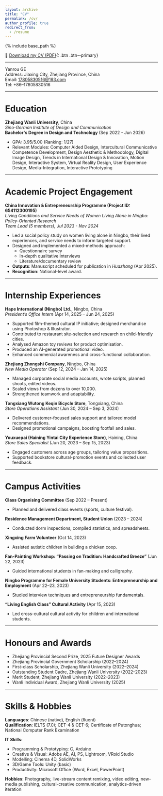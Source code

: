 ```yaml
---
layout: archive
title: "CV"
permalink: /cv/
author_profile: true
redirect_from:
  - /resume
---
```


{% include base_path %}

📄 [Download my CV (PDF)](/files/Yanrou_GE_CV.pdf){: .btn .btn--primary}

---

Yanrou GE  
Address: Jiaxing City, Zhejiang Province, China  
Email: 17805830516@163.com  
Tel: +86–17805830516  

---

Education
======

**Zhejiang Wanli University**, China  
*Sino-German Institute of Design and Communication*  
**Bachelor's Degree in Design and Technology** (Sep 2022 - Jun 2026)  
- GPA: 3.95/5.00 (Ranking: 1/27)  
- Relevant Modules: Computer Aided Design, Intercultural Communicative Competence Development, Design Aesthetic & Methodology, Digital Image Design, Trends in International Design & Innovation, Motion Design, Interactive System, Virtual Reality Design, User Experience Design, Media-Integration, Interactive Prototyping  

---

Academic Project Engagement
======

**China Innovation & Entrepreneurship Programme (Project ID: 654112300195)**  
*Living Conditions and Service Needs of Women Living Alone in Ningbo: Policy-Oriented Research*  
*Team Lead (5 members), Jul 2023 - Nov 2024*  
- Led a social policy study on women living alone in Ningbo, their lived experiences, and service needs to inform targeted support.  
- Designed and implemented a mixed-methods approach:  
  - Questionnaire survey  
  - In-depth qualitative interviews  
  - Literature/documentary review  
- **Outputs**: Manuscript scheduled for publication in *Huazhang* (Apr 2025).  
- **Recognition**: National-level award.  

---

Internship Experiences
======

**Hape International (Ningbo) Ltd.**, Ningbo, China  
*President’s Office Intern* (Apr 14, 2025 – Jun 24, 2025)  
- Supported film-themed cultural IP initiative; designed merchandise using Photoshop & Illustrator.  
- Contributed to restaurant site-selection and research on child-friendly cities.  
- Analysed Amazon toy reviews for product optimisation.  
- Produced an AI-generated promotional video.  
- Enhanced commercial awareness and cross-functional collaboration.  

**Zhejiang Zhongshi Company**, Ningbo, China  
*New Media Operator* (Sep 12, 2024 – Jan 14, 2025)  
- Managed corporate social media accounts, wrote scripts, planned shoots, edited videos.  
- Scaled views from dozens to over 10,000.  
- Strengthened teamwork and adaptability.  

**Tongxiang Wutong Keqin Bicycle Store**, Tongxiang, China  
*Store Operations Assistant* (Jun 30, 2024 – Sep 3, 2024)  
- Delivered customer-focused sales support and tailored model recommendations.  
- Designed promotional campaigns, boosting footfall and sales.  

**Youxuepai (Haining Yintai City Experience Store)**, Haining, China  
*Store Sales Specialist* (Jun 20, 2023 – Sep 15, 2023)  
- Engaged customers across age groups, tailoring value propositions.  
- Supported bookstore cultural-promotion events and collected user feedback.  

---

Campus Activities
======

**Class Organising Committee** (Sep 2022 – Present)  
- Planned and delivered class events (sports, culture festival).  

**Residence Management Department, Student Union** (2023 – 2024)  
- Conducted dorm inspections, compiled statistics, and spreadsheets.  

**Xingxing Farm Volunteer** (Oct 14, 2023)  
- Assisted autistic children in building a chicken coop.  

**Fan-Painting Workshop: “Passing on Tradition: Handcrafted Breeze”** (Jun 22, 2023)  
- Guided international students in fan-making and calligraphy.  

**Ningbo Programme for Female University Students: Entrepreneurship and Employment** (Apr 22–23, 2023)  
- Studied interview techniques and entrepreneurship fundamentals.  

**“Living English Class” Cultural Activity** (Apr 15, 2023)  
- Led cross-cultural cultural activity for children and international students.  

---

Honours and Awards
======

- Zhejiang Provincial Second Prize, 2025 Future Designer Awards  
- Zhejiang Provincial Government Scholarship (2022–2024)  
- First-class Scholarship, Zhejiang Wanli University (2022–2024)  
- Outstanding Student Cadre, Zhejiang Wanli University (2022–2023)  
- Merit Student, Zhejiang Wanli University (2022–2023)  
- Wanli Individual Award, Zhejiang Wanli University (2025)  

---

Skills & Hobbies
======

**Languages**: Chinese (native), English (fluent)  
**Qualification**: IELTS (7.0); CET-4 & CET-6; Certificate of Putonghua; National Computer Rank Examination  

**IT Skills**:  
- Programming & Prototyping: C, Arduino  
- Creative & Visual: Adobe AE, AI, PS, Lightroom, VRoid Studio  
- Modelling: Cinema 4D, SolidWorks  
- 3D/Game Tools: Unity (basic)  
- Productivity: Microsoft Office (Word, Excel, PowerPoint)  

**Hobbies**: Photography, live-stream content remixing, video editing, new-media publishing, cultural-creative communication, analytics-driven iteration  
